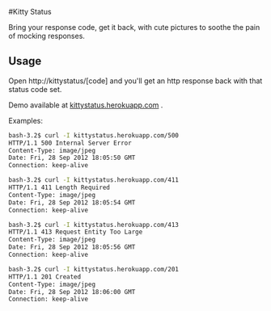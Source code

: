 #Kitty Status

Bring your response code, get it back, with cute pictures to soothe the pain of mocking responses.

## Usage

Open http://kittystatus/[code] and you'll get an http response back with that status code set.

Demo available at [kittystatus.herokuapp.com](http://kittystatus.herokuapp.com) .

Examples:


```sh
bash-3.2$ curl -I kittystatus.herokuapp.com/500
HTTP/1.1 500 Internal Server Error
Content-Type: image/jpeg
Date: Fri, 28 Sep 2012 18:05:50 GMT
Connection: keep-alive

bash-3.2$ curl -I kittystatus.herokuapp.com/411
HTTP/1.1 411 Length Required
Content-Type: image/jpeg
Date: Fri, 28 Sep 2012 18:05:54 GMT
Connection: keep-alive

bash-3.2$ curl -I kittystatus.herokuapp.com/413
HTTP/1.1 413 Request Entity Too Large
Content-Type: image/jpeg
Date: Fri, 28 Sep 2012 18:05:56 GMT
Connection: keep-alive

bash-3.2$ curl -I kittystatus.herokuapp.com/201
HTTP/1.1 201 Created
Content-Type: image/jpeg
Date: Fri, 28 Sep 2012 18:06:00 GMT
Connection: keep-alive
```